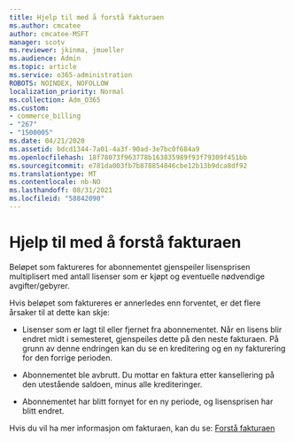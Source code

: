 ```yaml
---
title: Hjelp til med å forstå fakturaen
ms.author: cmcatee
author: cmcatee-MSFT
manager: scotv
ms.reviewer: jkinma, jmueller
ms.audience: Admin
ms.topic: article
ms.service: o365-administration
ROBOTS: NOINDEX, NOFOLLOW
localization_priority: Normal
ms.collection: Adm_O365
ms.custom:
- commerce_billing
- "267"
- "1500005"
ms.date: 04/21/2020
ms.assetid: bdcd1344-7a01-4a3f-90ad-3e7bc0f684a9
ms.openlocfilehash: 18f78073f963778b163835989f93f79309f451bb
ms.sourcegitcommit: e781da003fb7b878854846cbe12b13b9dca8df92
ms.translationtype: MT
ms.contentlocale: nb-NO
ms.lasthandoff: 08/31/2021
ms.locfileid: "58842090"
---
```

# <a name="help-understanding-your-bill"></a>Hjelp til med å forstå fakturaen

Beløpet som faktureres for abonnementet gjenspeiler lisensprisen multiplisert med antall lisenser som er kjøpt og eventuelle nødvendige avgifter/gebyrer.
  
Hvis beløpet som faktureres er annerledes enn forventet, er det flere årsaker til at dette kan skje:
  
- Lisenser som er lagt til eller fjernet fra abonnementet. Når en lisens blir endret midt i semesteret, gjenspeiles dette på den neste fakturaen. På grunn av denne endringen kan du se en kreditering og en ny fakturering for den forrige perioden.

- Abonnementet ble avbrutt. Du mottar en faktura etter kansellering på den utestående saldoen, minus alle krediteringer.

- Abonnementet har blitt fornyet for en ny periode, og lisensprisen har blitt endret.

Hvis du vil ha mer informasjon om fakturaen, kan du se: [Forstå fakturaen](https://docs.microsoft.com/microsoft-365/commerce/billing-and-payments/understand-your-invoice2)